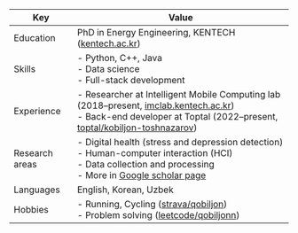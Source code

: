 | Key | Value |
| --- | --- |
| Education | PhD in Energy Engineering, KENTECH ([kentech.ac.kr](https://kentech.ac.kr/submenu.do?menuurl=VJTadquYEJk2v734UfEqYg%3D%3D&)) |
| Skills | - Python, C++, Java <br> - Data science <br> - Full-stack development |
| Experience | - Researcher at Intelligent Mobile Computing lab (2018–present, [imclab.kentech.ac.kr](https://imc.kentech.ac.kr/composition/)) <br> - Back-end developer at Toptal (2022–present, [toptal/kobiljon-toshnazarov](https://toptal.com/resume/kobiljon-toshnazarov)) |
| Research areas | - Digital health (stress and depression detection) <br> - Human-computer interaction (HCI) <br> - Data collection and processing <br> - More in [Google scholar page](https://scholar.google.com/citations?user=CQp5uugAAAAJ&hl=en&oi=ao) |
| Languages | English, Korean, Uzbek |
| Hobbies | - Running, Cycling ([strava/qobiljon](https://www.strava.com/athletes/qobiljon)) <br> - Problem solving ([leetcode/qobiljonn](https://leetcode.com/qobiljonn/)) |
